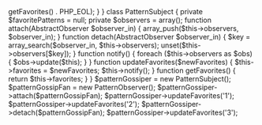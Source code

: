 <?php

abstract class AbstractObserver
{
    abstract function update(PatternSubject $subject_in);
}

class PatternObserver extends AbstractObserver
{

    public function update(PatternSubject $subject)
    {
        print('New favorite patterns: ' . $subject->getFavorites() . PHP_EOL);
    }
}

class PatternSubject
{
    private $favoritePatterns = null;
    private $observers = array();

    function attach(AbstractObserver $observer_in)
    {
        array_push($this->observers, $observer_in);
    }
    function detach(AbstractObserver $observer_in)
    {
        $key = array_search($observer_in, $this->observers);
        unset($this->observers[$key]);
    }
    function notify()
    {
        foreach ($this->observers as $obs) {
            $obs->update($this);
        }
    }
    function updateFavorites($newFavorites)
    {
        $this->favorites = $newFavorites;
        $this->notify();
    }

    function getFavorites()
    {
        return $this->favorites;
    }
}

$patternGossiper = new PatternSubject();
$patternGossipFan = new PatternObserver();
$patternGossiper->attach($patternGossipFan);
$patternGossiper->updateFavorites('1');
$patternGossiper->updateFavorites('2');
$patternGossiper->detach($patternGossipFan);
$patternGossiper->updateFavorites('3');

